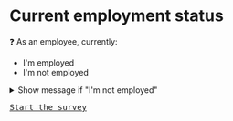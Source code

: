 # Current employment status

:question: As an employee, currently:
- I'm employed
- I'm not employed

<details>
	<summary>Show message if "I'm not employed"</summary>
	Please fill out the survey as though you were still working at your last job.
</details>

<kbd>[Start the survey](./0_4_main_form.md)</kbd>